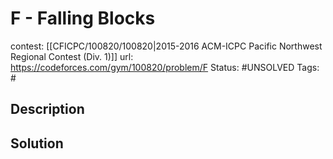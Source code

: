 # F - Falling Blocks

contest: [[CFICPC/100820/100820|2015-2016 ACM-ICPC Pacific Northwest Regional Contest (Div. 1)]]
url: https://codeforces.com/gym/100820/problem/F
Status: #UNSOLVED
Tags: #

## Description

## Solution

